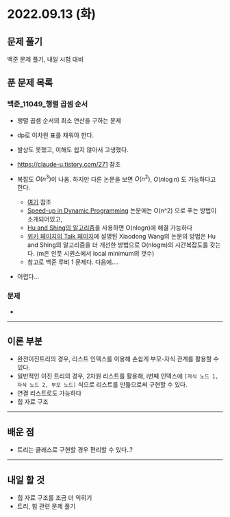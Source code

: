 # 2022.09.13 (화)

## 문제 풀기

백준 문제 풀기, 내일 시험 대비

## 푼 문제 목록

### 백준\_11049_행렬 곱셈 순서

- 행렬 곱셈 순서의 최소 연산을 구하는 문제

- dp로 이차원 표를 채워야 한다. 

- 발상도 못했고, 이해도 쉽지 않아서 고생했다.

- https://claude-u.tistory.com/271 참조

- 복잡도 $O(n^3)$이 나옴. 하지만 다른 논문을 보면 $O(n^2)$, $O(n\log n)$ 도 가능하다고 한다.

  - [여기](http://www.teferi.net/ps/%EA%B5%AC%EA%B0%84_%EB%B6%84%ED%95%A0_%EB%B0%A9%EC%8B%9D%EC%97%90_%EA%B4%80%ED%95%9C_dp#%ED%96%89%EB%A0%AC_%EC%97%B0%EC%87%84_%EA%B3%B1%EC%85%88) 참조
  - [Speed-up in Dynamic Programming](https://epubs.siam.org/doi/abs/10.1137/0603055?journalCode=sjamdu) 논문에는 O(n^2) 으로 푸는 방법이 소개되어있고,
  - [Hu and Shing의 알고리즘](https://en.wikipedia.org/wiki/Matrix_chain_multiplication#Hu_&_Shing_(1981))을 사용하면 O(nlogn)에 해결 가능하다
  - [위키 페이지의 Talk 페이지](https://en.wikipedia.org/wiki/Talk:Matrix_chain_multiplication#No_reference_to_much_more_efficient_ways_to_solve_the_problem)에 설명된 Xiaodong Wang의 논문의 방법은 Hu and Shing의 알고리즘을 더 개선한 방법으로 O(nlogm)의 시간복잡도를 갖는다. (m은 인풋 시퀀스에서 local minimum의 갯수)
  - 참고로 백준 루비 1 문제다. 다음에....

- 어렵다...

  



###  문제

- 


---

## 이론 부분

- 완전이진트리의 경우, 리스트 인덱스를 이용해 손쉽게 부모-자식 관계를 활용할 수 있다.
- 일반적인 이진 트리의 경우, 2차원 리스트를 활용해, i번째 인덱스에 `[자식 노드 1, 자식 노드 2, 부모 노드]` 식으로 리스트를 만듦으로써 구현할 수 있다.
- 연결 리스트로도 가능하다
- 힙 자료 구조

---

## 배운 점

- 트리는 클래스로 구현할 경우 편리할 수 있다..?


---

## 내일 할 것

- 힙 자료 구조를 조금 더 익히기
- 트리, 힙 관련 문제 풀기

